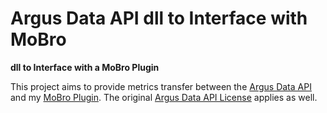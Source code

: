 # Argus Data API dll to Interface with MoBro

**dll to Interface with a MoBro Plugin**

This project aims to provide metrics transfer between the [Argus Data API](https://github.com/argotronic/argus_data_api/tree/master) and my [MoBro Plugin](https://github.com/Zeanon/mobro-plugin-argusmonitor).
The original [Argus Data API License](https://github.com/argotronic/argus_data_api/tree/master?tab=readme-ov-file#license-for-argus-monitor-data-api) applies as well.
